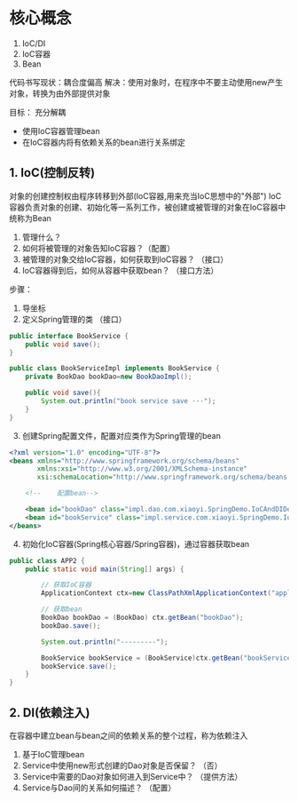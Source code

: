 # 核心概念
1. IoC/DI
2. IoC容器
3. Bean

代码书写现状：耦合度偏高
解决：使用对象时，在程序中不要主动使用new产生对象，转换为由外部提供对象

目标： 充分解耦
* 使用IoC容器管理bean
* 在IoC容器内将有依赖关系的bean进行关系绑定

## 1. IoC(控制反转)
对象的创建控制权由程序转移到外部(IoC容器,用来充当IoC思想中的"外部")
IoC容器负责对象的创建、初始化等一系列工作，被创建或被管理的对象在IoC容器中统称为Bean

1. 管理什么？
2. 如何将被管理的对象告知IoC容器？（配置）
3. 被管理的对象交给IoC容器，如何获取到IoC容器？ （接口）
4. IoC容器得到后，如何从容器中获取bean？ （接口方法） 

步骤：
1. 导坐标
2. 定义Spring管理的类 （接口）
```java
public interface BookService {
    public void save();
}
```
```java
public class BookServiceImpl implements BookService {
    private BookDao bookDao=new BookDaoImpl();

    public void save(){
        System.out.println("book service save ···");
    }
}
```
3. 创建Spring配置文件，配置对应类作为Spring管理的bean

```xml
<?xml version="1.0" encoding="UTF-8"?>
<beans xmlns="http://www.springframework.org/schema/beans"
       xmlns:xsi="http://www.w3.org/2001/XMLSchema-instance"
       xsi:schemaLocation="http://www.springframework.org/schema/beans http://www.springframework.org/schema/beans/spring-beans.xsd">

    <!--    配置bean-->

    <bean id="bookDao" class="impl.dao.com.xiaoyi.SpringDemo.IoCAndDIDemo.BookDaoImpl"/>
    <bean id="bookService" class="impl.service.com.xiaoyi.SpringDemo.IoCAndDIDemo.BookServiceImpl"/>
</beans>
```
4. 初始化IoC容器(Spring核心容器/Spring容器)，通过容器获取bean
```java
public class APP2 {
    public static void main(String[] args) {

        // 获取IoC容器
        ApplicationContext ctx=new ClassPathXmlApplicationContext("applicationContext.xml");

        // 获取bean
        BookDao bookDao = (BookDao) ctx.getBean("bookDao");
        bookDao.save();

        System.out.println("---------");

        BookService bookService = (BookService)ctx.getBean("bookService");
        bookService.save();
    }
}
```
## 2. DI(依赖注入)
在容器中建立bean与bean之间的依赖关系的整个过程，称为依赖注入

1. 基于IoC管理bean
2. Service中使用new形式创建的Dao对象是否保留？ （否）
3. Service中需要的Dao对象如何进入到Service中？ （提供方法）
4. Service与Dao间的关系如何描述？ （配置）

